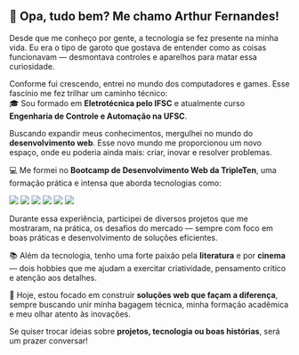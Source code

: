 ## 👋 Opa, tudo bem? Me chamo Arthur Fernandes!

Desde que me conheço por gente, a tecnologia se fez presente na minha vida. Eu era o tipo de garoto que gostava de entender como as coisas funcionavam — desmontava controles e aparelhos para matar essa curiosidade.

Conforme fui crescendo, entrei no mundo dos computadores e games. Esse fascínio me fez trilhar um caminho técnico:  
🎓 Sou formado em **Eletrotécnica pelo IFSC** e atualmente curso **Engenharia de Controle e Automação na UFSC**.

Buscando expandir meus conhecimentos, mergulhei no mundo do **desenvolvimento web**. Esse novo mundo me proporcionou um novo espaço, onde eu poderia ainda mais: criar, inovar e resolver problemas.

💻 Me formei no **Bootcamp de Desenvolvimento Web da TripleTen**, uma formação prática e intensa que aborda tecnologias como:
<p>
  <img src="https://img.shields.io/badge/HTML5-E34F26?style=for-the-badge&logo=html5&logoColor=white" />
  <img src="https://img.shields.io/badge/CSS3-1572B6?style=for-the-badge&logo=css3&logoColor=white" />
  <img src="https://img.shields.io/badge/JavaScript-F7DF1E?style=for-the-badge&logo=javascript&logoColor=black" />
  <img src="https://img.shields.io/badge/React-20232A?style=for-the-badge&logo=react&logoColor=61DAFB" />
  <img src="https://img.shields.io/badge/Node.js-339933?style=for-the-badge&logo=node.js&logoColor=white" />
  <img src="https://img.shields.io/badge/MongoDB-4EA94B?style=for-the-badge&logo=mongodb&logoColor=white" />
</p>

Durante essa experiência, participei de diversos projetos que me mostraram, na prática, os desafios do mercado — sempre com foco em boas práticas e desenvolvimento de soluções eficientes.

📚 Além da tecnologia, tenho uma forte paixão pela **literatura** e por **cinema** — dois hobbies que me ajudam a exercitar criatividade, pensamento crítico e atenção aos detalhes.

🚀 Hoje, estou focado em construir **soluções web que façam a diferença**, sempre buscando unir minha bagagem técnica, minha formação acadêmica e meu olhar atento às inovações.

Se quiser trocar ideias sobre **projetos, tecnologia ou boas histórias**, será um prazer conversar!
